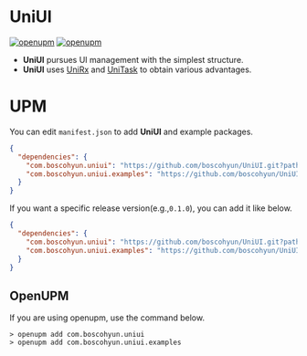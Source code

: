 # UniUI

[![openupm](https://img.shields.io/npm/v/com.boscohyun.uniui?label=openupm&registry_uri=https://package.openupm.com)](https://openupm.com/packages/com.boscohyun.uniui/)
[![openupm](https://img.shields.io/npm/v/com.boscohyun.uniui.examples?label=openupm(examples)&registry_uri=https://package.openupm.com)](https://openupm.com/packages/com.boscohyun.uniui.examples/)

- **UniUI** pursues UI management with the simplest structure.
- **UniUI** uses [UniRx](https://github.com/neuecc/UniRx) and [UniTask](https://github.com/Cysharp/UniTask) to obtain various advantages.

# UPM

You can edit `manifest.json` to add **UniUI** and example packages.

```json
{
  "dependencies": {
    "com.boscohyun.uniui": "https://github.com/boscohyun/UniUI.git?path=Assets/Plugins/UniUI/Scripts#main",
    "com.boscohyun.uniui.examples": "https://github.com/boscohyun/UniUI.git?path=Assets/Plugins/UniUI/Examples#main",
  }
}
```

If you want a specific release version(e.g.,`0.1.0`), you can add it like below.

```json
{
  "dependencies": {
    "com.boscohyun.uniui": "https://github.com/boscohyun/UniUI.git?path=Assets/Plugins/UniUI/Scripts#0.1.0",
    "com.boscohyun.uniui.examples": "https://github.com/boscohyun/UniUI.git?path=Assets/Plugins/UniUI/Examples#0.1.0",
  }
}
```

## OpenUPM

If you are using openupm, use the command below.

```
> openupm add com.boscohyun.uniui
> openupm add com.boscohyun.uniui.examples
```

